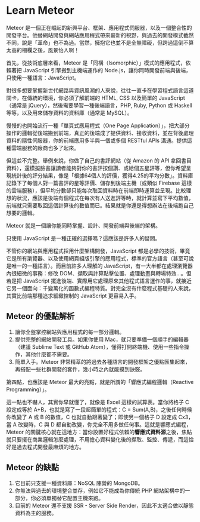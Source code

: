 Learn Meteor
============

Meteor 是一個正在崛起的新興平台、框架、應用程式伺服器，以及一個整合性的開發平台。他替網站開發與網站應用程式帶來嶄新的視野，與過去的開發模式截然不同，說是「革命」也不為過。當然，擁抱它也並不是全無障礙，但跨過這倒不算太高的柵欄之後，風景怡人啊！

首先，從技術底層來看，Meteor 是「同構（Isomorphic）」模式的應用程式，依賴著把 JavaScript 引擎搬到主機端運作的 Node.js，讓你同時開發前端與後端，只使用一種語言：JavaScript。

對很多想要掌握新世代網路與資訊風潮的人來說，往往一直卡在學習程式語言這道關卡，在傳統的環境，你必須了解前端的 HTML, CSS 以及簡單的 JavaScript（通常是 jQuery），然後需要學習一種後端語言，PHP, Ruby, Python 或 Haskell 等等，以及用來儲存資料的資料庫（通常是 MySQL）。

慢慢的也開始流行一種「單頁式應用程式（One Page Application）」，把大部分操作的邏輯從後端搬到前端，真正的後端成了提供資料、接收資料，並在背後處理資料的隱性伺服器，你的前端應用多半與一個或多個 RESTful APIs 溝通。提供這種雲端服務的廠商也多了起來。

但這並不完整。舉例來說，你做了自己的書評網站（從 Amazon 的 API 拿回書目資料），還模擬臉書讓讀者能夠對你的書評按個讚、或給個五星評等，但你希望呈現統計後的評分結果，像是「根據64個人的評價，獲得4.25的平均分數」。資料庫記錄下了每個人對一篇書評的星等評價、儲存到後端主機（或類似 Firebase 這樣的雲端服務），但平均分數卻只能每次取回資料時在前端即時運算並呈現。比較理想的狀況，應該是後端有個程式在每次有人送進評等時，就計算並寫下平均數值，前端就只需要取回這個計算後的數值而已。結果就是你還是得想辦法在後端跑自己想要的邏輯。

Meteor 就是一個讓你能同時掌握、設計、開發前端與後端的架構。

只使用 JavaScript 是一種正確的選擇嗎？這應該是許多人的疑問。

不管你的網站與應用程式採用什麼架構開發，JavaScript 都是必學的技術，畢竟它是所有瀏覽器、以及使用網頁組版引擎的應用程式，標準的官方語言（甚至可說是唯一的一種語言）。而目前許多人理解的 JavaScript，有一大半都在處理瀏覽器內很細微的事務：修改 DOM、擷取與計算點擊位置、處理動畫與轉場特效...。但若是把 JavaScript 擺進後端、實際用它處理原來其他程式語言運作的事，就接近它另一個面向：千變萬化的函數式編程特質。對完全沒有什麼程式基礎的人來說，其實比前端那種追求細緻控制的 JavaScript 更容易入手。

## Meteor 的優點解析

1. 讓你全盤掌控網站與應用程式的每一部分邏輯。
2. 提供完整的網站開發工具。如果你使用 Mac，就只要準備一個順手的編輯器（建議 Sublime Text 或 GitHub Atom），懂得打開終端機、使用一些指令操作，其他什麼都不需要。
3. 簡單入手。Meteor 非常精萃的將過去各種語言的開發框架之優點匯集起來，再搭配一些社群開發的套件，幾小時之內就能摸到訣竅。

第四點，也應該是 Meteor 最大的亮點，就是所謂的「響應式編程邏輯（Reactive Programming）」。

這一點也不嚇人，其實你早就懂了，就像是 Excel 這樣的試算表。當你將格子 C 設定成等於 A+B，也就是寫了一段超簡單的程式：C = Sum(A,B)，之後任何時候你改變了 A 或 B 的數值，C 也就自動跟著變了；即使另一個格子 D 設定成 Cx3，當 A 改變時，C 與 D 都自動改變，你完全不用多做任何事。這就是響應式編程，Meteor 的關鍵核心就在這地方：當你設置好程式依賴的**響應式資料源**之後，焦點就只要擺在商業邏輯怎麼處理，不用擔心資料變化後的擷取、監控、傳遞，而這恰好是過去程式開發最麻煩的地方。

## Meteor 的缺點

1. 它目前只支援一種資料庫：NoSQL 陣營的 MongoDB。
2. 你無法與過去的環境整合並存，例如它不能成為你傳統 PHP 網站架構中的一部分，你必須單獨替它配置主機來跑。
3. 目前的 Meteor 還不支援 SSR - Server Side Render，因此不太適合做以靜態資料為主的服務。

